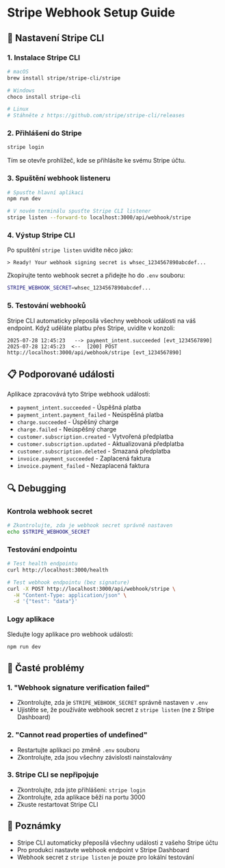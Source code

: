 # Stripe Webhook Setup Guide

## 🔧 Nastavení Stripe CLI

### 1. Instalace Stripe CLI

```bash
# macOS
brew install stripe/stripe-cli/stripe

# Windows
choco install stripe-cli

# Linux
# Stáhněte z https://github.com/stripe/stripe-cli/releases
```

### 2. Přihlášení do Stripe

```bash
stripe login
```

Tím se otevře prohlížeč, kde se přihlásíte ke svému Stripe účtu.

### 3. Spuštění webhook listeneru

```bash
# Spusťte hlavní aplikaci
npm run dev

# V novém terminálu spusťte Stripe CLI listener
stripe listen --forward-to localhost:3000/api/webhook/stripe
```

### 4. Výstup Stripe CLI

Po spuštění `stripe listen` uvidíte něco jako:

```
> Ready! Your webhook signing secret is whsec_1234567890abcdef...
```

Zkopírujte tento webhook secret a přidejte ho do `.env` souboru:

```bash
STRIPE_WEBHOOK_SECRET=whsec_1234567890abcdef...
```

### 5. Testování webhooků

Stripe CLI automaticky přeposílá všechny webhook události na váš endpoint. Když uděláte platbu přes Stripe, uvidíte v konzoli:

```
2025-07-28 12:45:23   --> payment_intent.succeeded [evt_1234567890]
2025-07-28 12:45:23  <--  [200] POST http://localhost:3000/api/webhook/stripe [evt_1234567890]
```

## 📋 Podporované události

Aplikace zpracovává tyto Stripe webhook události:

- `payment_intent.succeeded` - Úspěšná platba
- `payment_intent.payment_failed` - Neúspěšná platba
- `charge.succeeded` - Úspěšný charge
- `charge.failed` - Neúspěšný charge
- `customer.subscription.created` - Vytvořená předplatba
- `customer.subscription.updated` - Aktualizovaná předplatba
- `customer.subscription.deleted` - Smazaná předplatba
- `invoice.payment_succeeded` - Zaplacená faktura
- `invoice.payment_failed` - Nezaplacená faktura

## 🔍 Debugging

### Kontrola webhook secret

```bash
# Zkontrolujte, zda je webhook secret správně nastaven
echo $STRIPE_WEBHOOK_SECRET
```

### Testování endpointu

```bash
# Test health endpointu
curl http://localhost:3000/health

# Test webhook endpointu (bez signature)
curl -X POST http://localhost:3000/api/webhook/stripe \
  -H "Content-Type: application/json" \
  -d '{"test": "data"}'
```

### Logy aplikace

Sledujte logy aplikace pro webhook události:

```bash
npm run dev
```

## 🚨 Časté problémy

### 1. "Webhook signature verification failed"

- Zkontrolujte, zda je `STRIPE_WEBHOOK_SECRET` správně nastaven v `.env`
- Ujistěte se, že používáte webhook secret z `stripe listen` (ne z Stripe Dashboard)

### 2. "Cannot read properties of undefined"

- Restartujte aplikaci po změně `.env` souboru
- Zkontrolujte, zda jsou všechny závislosti nainstalovány

### 3. Stripe CLI se nepřipojuje

- Zkontrolujte, zda jste přihlášeni: `stripe login`
- Zkontrolujte, zda aplikace běží na portu 3000
- Zkuste restartovat Stripe CLI

## 📝 Poznámky

- Stripe CLI automaticky přeposílá všechny události z vašeho Stripe účtu
- Pro produkci nastavte webhook endpoint v Stripe Dashboard
- Webhook secret z `stripe listen` je pouze pro lokální testování 